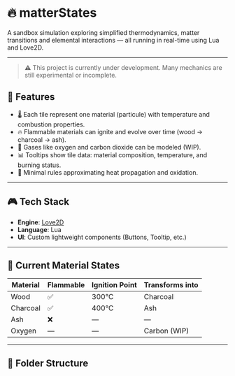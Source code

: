 # 🔥 matterStates

A sandbox simulation exploring simplified thermodynamics, matter transitions and elemental interactions — all running in real-time using Lua and Love2D.

---
> ⚠️ This project is currently under development. Many mechanics are still experimental or incomplete.

## 🚀 Features

- 🌡️ Each tile represent one material (particule) with temperature and combustion properties.
- 🔥 Flammable materials can ignite and evolve over time (wood → charcoal → ash).
- 🧪 Gases like oxygen and carbon dioxide can be modeled (WIP).
- 📊 Tooltips show tile data: material composition, temperature, and burning status.
- 🧠 Minimal rules approximating heat propagation and oxidation.

---

## 🎮 Tech Stack

- **Engine**: [Love2D](https://love2d.org/)  
- **Language**: Lua  
- **UI**: Custom lightweight components (Buttons, Tooltip, etc.)

---

## 🧪 Current Material States

| Material | Flammable | Ignition Point | Transforms into |
|----------|-----------|----------------|-----------------|
| Wood     | ✅        | 300°C          | Charcoal        |
| Charcoal | ✅        | 400°C          | Ash             |
| Ash      | ❌        | —              | —               |
| Oxygen   | —         | —              | Carbon (WIP)    |


---

## 📁 Folder Structure

